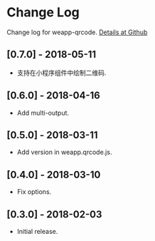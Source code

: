 # Change Log

Change log for weapp-qrcode. [Details at Github](https://github.com/yingye/weapp-qrcode)

## [0.7.0] - 2018-05-11

- 支持在小程序组件中绘制二维码.

## [0.6.0] - 2018-04-16

- Add multi-output.

## [0.5.0] - 2018-03-11

- Add version in weapp.qrcode.js.

## [0.4.0] - 2018-03-10

- Fix options.

## [0.3.0] - 2018-02-03

- Initial release.
